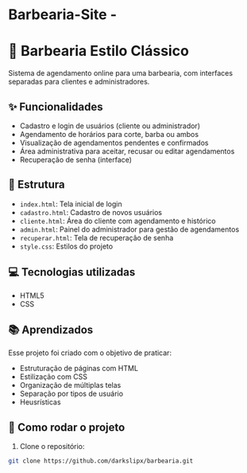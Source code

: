 # Barbearia-Site -

# 💈 Barbearia Estilo Clássico

Sistema de agendamento online para uma barbearia, com interfaces separadas para clientes e administradores.

## ✨ Funcionalidades

- Cadastro e login de usuários (cliente ou administrador)
- Agendamento de horários para corte, barba ou ambos
- Visualização de agendamentos pendentes e confirmados
- Área administrativa para aceitar, recusar ou editar agendamentos
- Recuperação de senha (interface)

## 📁 Estrutura

- `index.html`: Tela inicial de login
- `cadastro.html`: Cadastro de novos usuários
- `cliente.html`: Área do cliente com agendamento e histórico
- `admin.html`: Painel do administrador para gestão de agendamentos
- `recuperar.html`: Tela de recuperação de senha
- `style.css`: Estilos do projeto

## 💻 Tecnologias utilizadas

- HTML5
- CSS
  

## 📚 Aprendizados

Esse projeto foi criado com o objetivo de praticar:

- Estruturação de páginas com HTML
- Estilização com CSS
- Organização de múltiplas telas
- Separação por tipos de usuário
- Heusrísticas

## 🚀 Como rodar o projeto

1. Clone o repositório:
```bash
git clone https://github.com/darkslipx/barbearia.git
